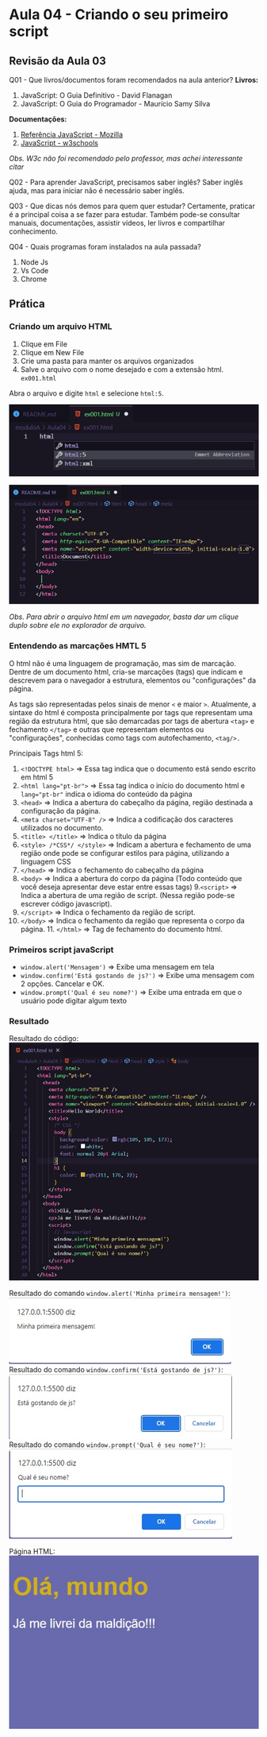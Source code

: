 # Aula 04 - Criando o seu primeiro script

## Revisão da Aula 03

Q01 - Que livros/documentos foram recomendados na aula anterior?
**Livros:**

1. JavaScript: O Guia Definitivo - David Flanagan
2. JavaScript: O Guia do Programador - Maurício Samy Silva

**Documentações:**

1. [Referência JavaScript - Mozilla](https://developer.mozilla.org/pt-BR/docs/Web/JavaScript)
2. [JavaScript - w3schools](https://www.w3schools.com/js/)

_Obs. W3c não foi recomendado pelo professor, mas achei interessante citar_

Q02 - Para aprender JavaScript, precisamos saber inglês?
Saber inglês ajuda, mas para iniciar não é necessário saber inglês.

Q03 - Que dicas nós demos para quem quer estudar?
Certamente, praticar é a principal coisa a se fazer para estudar. Também pode-se consultar manuais, documentações, assistir vídeos, ler livros e compartilhar conhecimento.

Q04 - Quais programas foram instalados na aula passada?

1. Node Js
2. Vs Code
3. Chrome

## Prática

### Criando um arquivo HTML

1. Clique em File
2. Clique em New File
3. Crie uma pasta para manter os arquivos organizados
4. Salve o arquivo com o nome desejado e com a extensão html. `ex001.html`

Abra o arquivo e digite `html` e selecione `html:5`.

![Imagem ilustra como criar a estrutura html no vscode](html-emmet.jpg)

![estrutura html no vscode](html-estrutura.jpg)

_Obs. Para abrir o arquivo html em um navegador, basta dar um clique duplo sobre ele no explorador de arquivo._

### Entendendo as marcações HMTL 5

O html não é uma linguagem de programação, mas sim de marcação. Dentre de um documento html, cria-se marcações (tags) que indicam e descrevem para o navegador a estrutura, elementos ou "configurações" da página.

As tags são representadas pelos sinais de menor `<` e maior `>`.
Atualmente, a sintaxe do html é composta principalmente por tags que representam uma região da estrutura html, que são demarcadas por tags de abertura `<tag>` e fechamento `</tag>` e outras que representam elementos ou "configurações", conhecidas como tags com autofechamento, `<tag/>.`

Principais Tags html 5:

1. `<!DOCTYPE html>` => Essa tag indica que o documento está sendo escrito em html 5
2. `<html lang="pt-br">` => Essa tag indica o início do documento html e `lang="pt-br"` indica o idioma do conteúdo da página
3. `<head>` => Indica a abertura do cabeçalho da página, região destinada a configuração da página.
4. `<meta charset="UTF-8" />` => Indica a codificação dos caracteres utilizados no documento.
5. `<title> </title>` => Indica o título da página
6. `<style> /*CSS*/ </style>` => Indicam a abertura e fechamento de uma região onde pode se configurar estilos para página, utilizando a linguagem CSS
7. `</head>` => Indica o fechamento do cabeçalho da página
8. `<body>` => Indica a abertura do corpo da página (Todo conteúdo que você deseja apresentar deve estar entre essas tags) 9.`<script>` => Indica a abertura de uma região de script. (Nessa região pode-se escrever código javascript).
9. `</script>` => Indica o fechamento da região de script.
10. `</body>` => Indica o fechamento da região que representa o corpo da página. 11. `</html>` => Tag de fechamento do documento html.

### Primeiros script javaScript

- `window.alert('Mensagem')` => Exibe uma mensagem em tela
- `window.confirm('Está gostando de js?')` => Exibe uma mensagem com 2 opções. Cancelar e OK.
- `window.prompt('Qual é seu nome?')` => Exibe uma entrada em que o usuário pode digitar algum texto

### Resultado

Resultado do código:<br/>
![Estrutura html com comandos](html-estrutura-exemplo.jpg)

Resultado do comando `window.alert('Minha primeira mensagem!')`:<br/>
![Resultado do comando alert('')](alert.jpg)
Resultado do comando `window.confirm('Está gostando de js?')`:<br/>
![Resultado do comando confirm('')](confirm.jpg)
Resultado do comando `window.prompt('Qual é seu nome?')`:<br/>
![Resultado do comando prompt('Qual é seu nome?')](prompt.jpg)

Página HTML:<br/>
![Resultado página html](page-html.jpg)
